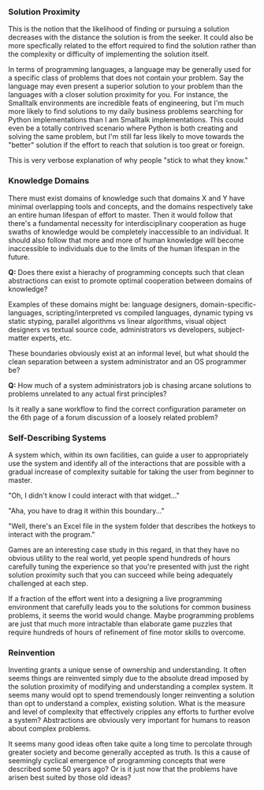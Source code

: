 ### Solution Proximity

This is the notion that the likelihood of finding or pursuing a solution decreases with the distance the solution is from the seeker. It could also be more specfically related to the effort required to find the solution rather than the complexity or difficulty of implementing the solution itself.

In terms of programming languages, a language may be generally used for a specific class of problems that does not contain your problem. Say the language may even present a superior solution to your problem than the languages with a closer solution proximity for you. For instance, the Smalltalk environments are incredible feats of engineering, but I'm much more likely to find solutions to my daily business problems searching for Python implementations than I am Smalltalk implementations. This could even be a totally contrived scenario where Python is both creating and solving the same problem, but I'm still far less likely to move towards the "better" solution if the effort to reach that solution is too great or foreign.

This is very verbose explanation of why people "stick to what they know."

### Knowledge Domains

There must exist domains of knowledge such that domains X and Y have minimal overlapping tools and concepts, and the domains respectively take an entire human lifespan of effort to master. Then it would follow that there's a fundamental necessity for interdisciplinary cooperation as huge swaths of knowledge would be completely inaccessible to an individual. It should also follow that more and more of human knowledge will become inaccessible to individuals due to the limits of the human lifespan in the future.

**Q:** Does there exist a hierachy of programming concepts such that clean abstractions can exist to promote optimal cooperation between domains of knowledge?

Examples of these domains might be: language designers, domain-specific-languages, scripting/interpreted vs compiled languages, dynamic typing vs static styping, parallel algorithms vs linear algorithms, visual object designers vs textual source code, administrators vs developers, subject-matter experts, etc.

These boundaries obviously exist at an informal level, but what should the clean separation between a system administrator and an OS programmer be?

**Q:** How much of a system administrators job is chasing arcane solutions to problems unrelated to any actual first principles?

Is it really a sane workflow to find the correct configuration parameter on the 6th page of a forum discussion of a loosely related problem?

### Self-Describing Systems

A system which, within its own facilities, can guide a user to appropriately use the system and identify all of the interactions that are possible with a gradual increase of complexity suitable for taking the user from beginner to master.

"Oh, I didn't know I could interact with that widget..."

"Aha, you have to drag it within this boundary..."

"Well, there's an Excel file in the system folder that describes the hotkeys to interact with the program."

Games are an interesting case study in this regard, in that they have no obvious utility to the real world, yet people spend hundreds of hours carefully tuning the experience so that you're presented with just the right solution proximity such that you can succeed while being adequately challenged at each step.

If a fraction of the effort went into a designing a live programming environment that carefully leads you to the solutions for common business problems, it seems the world would change. Maybe programming problems are just that much more intractable than elaborate game puzzles that require hundreds of hours of refinement of fine motor skills to overcome.

### Reinvention

Inventing grants a unique sense of ownership and understanding. It often seems things are reinvented simply due to the absolute dread imposed by the solution proximity of modifying and understanding a complex system. It seems many would opt to  spend tremendously longer reinventing a solution than opt to understand a complex, existing solution. What is the measure and level of complexity that effectively cripples any efforts to further evolve a system? Abstractions are obviously very important for humans to reason about complex problems.

It seems many good ideas often take quite a long time to percolate through greater society and become generally accepted as truth. Is this a cause of seemingly cyclical emergence of programming concepts that were described some 50 years ago? Or is it just now that the problems have arisen best suited by those old ideas?

